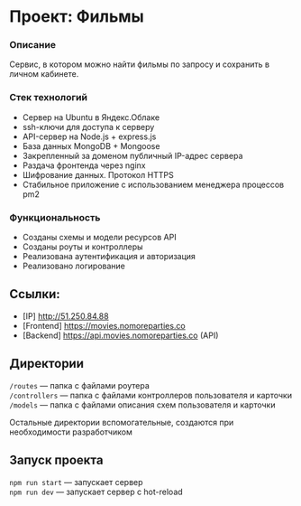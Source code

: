 # Проект: Фильмы
### Описание
Сервис, в котором можно найти фильмы по запросу и сохранить в личном кабинете.

### Стек технологий 
- Сервер на Ubuntu в Яндекс.Облаке
- ssh-ключи для доступа к серверу
- API-сервер на Node.js + express.js
- База данных MongoDB + Mongoose
- Закрепленный за доменом публичный IP-адрес сервера 
- Раздача фронтенда через nginx
- Шифрование данных. Протокол HTTPS
- Стабильное приложение с использованием менеджера процессов pm2
 
### Функциональность
- Созданы схемы и модели ресурсов API
- Созданы роуты и контроллеры
- Реализована аутентификация и авторизация
- Реализовано логирование

## Ссылки:
- [IP] http://51.250.84.88
- [Frontend]  https://movies.nomoreparties.co
- [Backend]  https://api.movies.nomoreparties.co (API)

## Директории

`/routes` — папка с файлами роутера  
`/controllers` — папка с файлами контроллеров пользователя и карточки   
`/models` — папка с файлами описания схем пользователя и карточки  
  
Остальные директории вспомогательные, создаются при необходимости разработчиком

## Запуск проекта

`npm run start` — запускает сервер   
`npm run dev` — запускает сервер с hot-reload


